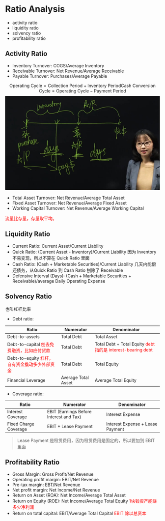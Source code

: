 # Ratio Analysis

- activity ratio
- liquidity ratio
- solvency ratio
- profitability ratio

## Activity Ratio

- Inventory Turnover: COGS/Average Inventory
- Receivable Turnover: Net Revenue/Average Receivable
- Payable Turnover: Purchases/Average Payable

$$
\text{Operating Cycle} = \text{Collection Period} + \text{Inventory Period}
\text{Cash Conversion Cycle} = \text{Operating Cycle} - \text{Payment Period}
$$
![Period 之间关系](2024-02-14_11-52-49.jpg)

- Total Asset Turnover: Net Revenue/Average Total Asset
- Fixed Asset Turnover: Net Revenue/Average Fixed Asset
- Working Capital Turnover: Net Revenue/Average Working Capital

<!-- red color -->

<span style="color:red">
流量比存量，存量取平均。
</span>

## Liquidity Ratio

- Current Ratio: Current Asset/Current Liability
- Quick Ratio: (Current Asset - Inventory)/Current Liability 因为 Inventory 不易变现，所以不算在 Quick Ratio 里面
- Cash Ratio: (Cash + Marketable Securities)/Current Liability 几天内能偿还债务，从Quick Ratio 到 Cash Ratio 刨除了 Receivable
- Defensive Interval (Days): (Cash + Marketable Securities + Receivable)/average Daily Operating Expense

## Solvency Ratio

也叫杠杆比率

- Debt ratio:

| Ratio | Numerator | Denominator |
| --- | --- | --- |
| Debt-to-assets | Total Debt | Total Asset |
| Debt-to-capital  <span style="color:red"> 刨去免费融资，比如应付货款 </span> | Total Debt | Total Debt + Total Equity <span style="color:red"> debt 指的是 interest-bearing debt </span> |
| Debt-to-equity <span style="color:red"> 杠杆，自有资金撬动多少外部资金 </span>| Total Debt | Total Equity |
| Financial Leverage | Average Total Asset | Average Total Equity |

- Coverage ratio:

| Ratio | Numerator | Denominator |
| --- | --- | --- |
| Interest Coverage | EBIT (Earnings Before Interest and Tax) | Interest Expense |
| Fixed Charge Coverage | EBIT + Lease Payment | Interest Expense + Lease Payment |

> Lease Payment 是租赁费用，因为租赁费用是固定的，所以要加到 EBIT 里面

## Profitability Ratio

- Gross Margin: Gross Profit/Net Revenue
- Operating profit margin: EBIT/Net Revenue
- Pre-tax margin: EBT/Net Revenue
- Net profit margin: Net Income/Net Revenue
- Return on Asset (ROA): Net Income/Average Total Asset
- Return on Equity (ROE): Net Income/Average Total Equity <span style="color:red"> 1块钱资产能赚多少净利润 </span>
- Return on total capital: EBIT/Average Total Capital <span style="color:red"> EBIT 除以总资本 </span>
